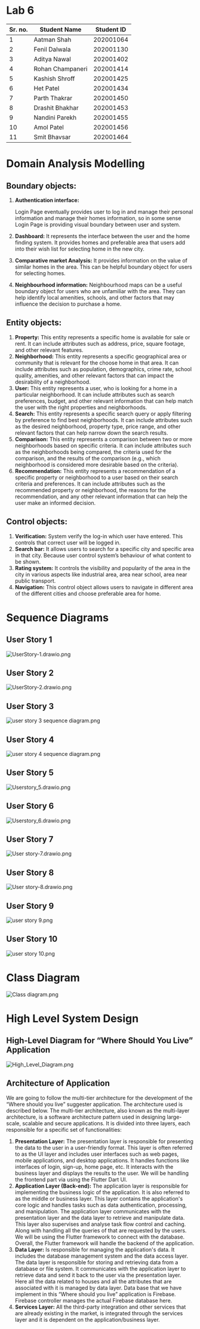 # Lab 6

| Sr. no. | Student Name     | Student ID |
| ------- | ---------------- | ---------- |
| 1       | Aatman Shah      | 202001064  |
| 2       | Fenil Dalwala    | 202001130  |
| 3       | Aditya Nawal     | 202001402  |
| 4       | Rohan Champaneri | 202001414  |
| 5       | Kashish Shroff   | 202001425  |
| 6       | Het Patel        | 202001434  |
| 7       | Parth Thakrar    | 202001450  |
| 8       | Drashit Bhakhar  | 202001453  |
| 9       | Nandini Parekh   | 202001455  |
| 10      | Amol Patel       | 202001456  |
| 11      | Smit Bhavsar     | 202001464  |

# Domain Analysis Modelling

## **Boundary objects:**

1. **Authentication interface:**

   Login Page eventually provides user to log in and manage their personal information and manage their homes information, so in some sense Login Page is providing visual boundary between user and system.

2. **Dashboard:**
   It represents the interface between the user and the home finding system.
   It provides homes and preferable area that users add into their wish list for selecting home in the new city.
3. **Comparative market Analysis:**
   It provides information on the value of similar homes in the area. This can be helpful boundary object for users for selecting homes.
4. **Neighbourhood information:**
   Neighbourhood maps can be a useful boundary object for users who are unfamiliar with the area. They can help identify local amenities, schools, and other factors that may influence the decision to purchase a home.

## **Entity objects:**

1. **Property:**
   This entity represents a specific home is available for sale or rent. It can include attributes such as address, price, square footage, and other relevant features.
2. **Neighborhood:**
   This entity represents a specific geographical area or community that is relevant for the choose home in that area. It can include attributes such as population, demographics, crime rate, school quality, amenities, and other relevant factors that can impact the desirability of a neighborhood.
3. **User:**
   This entity represents a user, who is looking for a home in a particular neighborhood. It can include attributes such as search preferences, budget, and other relevant information that can help match the user with the right properties and neighborhoods.
4. **Search:**
   This entity represents a specific search query or apply filtering by preference to find best neighborhoods. It can include attributes such as the desired neighborhood, property type, price range, and other relevant factors that can help narrow down the search results.
5. **Comparison:**
   This entity represents a comparison between two or more neighborhoods based on specific criteria. It can include attributes such as the neighborhoods being compared, the criteria used for the comparison, and the results of the comparison (e.g., which neighborhood is considered more desirable based on the criteria).
6. **Recommendation:**
   This entity represents a recommendation of a specific property or neighborhood to a user based on their search criteria and preferences. It can include attributes such as the recommended property or neighborhood, the reasons for the recommendation, and any other relevant information that can help the user make an informed decision.

## **Control objects:**

1. **Verification:**
   System verify the log-in which user have entered. This controls that correct user will be logged in.
2. **Search bar:**
   It allows users to search for a specific city and specific area in that city. Because user control system’s behaviour of what content to be shown.
3. **Rating system:**
   It controls the visibility and popularity of the area in the city in various aspects like industrial area, area near school, area near public transport.
4. **Navigation:**
   This control object allows users to navigate in different area of the different cities and choose preferable area for home.

# Sequence Diagrams

## User Story 1

![UserStory-1.drawio.png](Lab%206%20bc697068023d43fc8b584fa81bbda194/UserStory-1.drawio.png)

## User Story 2

![UserStory-2.drawio.png](Lab%206%20bc697068023d43fc8b584fa81bbda194/UserStory-2.drawio.png)

## User Story 3

![user story 3 sequence diagram.png](Lab%206%20bc697068023d43fc8b584fa81bbda194/user_story_3_sequence_diagram.png)

## User Story 4

![user story 4 sequence diagram.png](Lab%206%20bc697068023d43fc8b584fa81bbda194/user_story_4_sequence_diagram.png)

## User Story 5

![Userstory_5.drawio.png](Lab%206%20bc697068023d43fc8b584fa81bbda194/Userstory_5.drawio.png)

## User Story 6

![Userstory_6.drawio.png](Lab%206%20bc697068023d43fc8b584fa81bbda194/Userstory_6.drawio.png)

## User Story 7

![User story-7.drawio.png](Lab%206%20bc697068023d43fc8b584fa81bbda194/User_story-7.drawio.png)

## User Story 8

![User story-8.drawio.png](Lab%206%20bc697068023d43fc8b584fa81bbda194/User_story-8.drawio.png)

## User Story 9

![user story 9.png](Lab%206%20bc697068023d43fc8b584fa81bbda194/user_story_9.png)

## User Story 10

![user story 10.png](Lab%206%20bc697068023d43fc8b584fa81bbda194/user_story_10.png)

# Class Diagram

![Class diagram.png](Lab%206%20bc697068023d43fc8b584fa81bbda194/Class_diagram.png)

# High Level System Design

## **High-Level Diagram for “Where Should You Live” Application**

![High_Level_Diagram.png](Lab%206%20bc697068023d43fc8b584fa81bbda194/High_Level_Diagram.png)

## **Architecture of Application**

We are going to follow the multi-tier architecture for the development of the “Where should you live” suggester application.
The architecture used is described below. The multi-tier architecture, also known as the multi-layer architecture, is a software architecture pattern used in designing large-scale, scalable and secure applications. It is divided into three layers, each responsible for a specific set of functionalities:

1. **Presentation Layer:** The presentation layer is responsible for presenting the data to the user in a user-friendly format. This layer is often referred to as the UI layer and includes user interfaces such as web pages, mobile applications, and desktop applications. It handles functions like interfaces of login, sign-up, home page, etc. It interacts with the business layer and displays the results to the user. We will be handling the frontend part via using the Flutter Dart UI.
2. **Application Layer (Back-end):** The application layer is responsible for implementing the business logic of the application. It is also referred to as the middle or business layer. This layer contains the application's core logic and handles tasks such as data authentication, processing, and manipulation. The application layer communicates with the presentation layer and the data layer to retrieve and manipulate data. This layer also supervises and analyse task flow control and caching. Along with handling all the queries of that are requested by the users. We will be using the Flutter framework to connect with the database. Overall, the Flutter framework will handle the backend of the application.
3. **Data Layer:** Is responsible for managing the application's data. It includes the database management system and the data access layer. The data layer is responsible for storing and retrieving data from a database or file system. It communicates with the application layer to retrieve data and send it back to the user via the presentation layer. Here all the data related to houses and all the attributes that are associated with it is managed by data layer. Data base that we have implement in this “Where should you live” application is Firebase. Firebase controller manages the actual Firebase database here.
4. **Services Layer:** All the third-party integration and other services that are already existing in the market, is integrated through the services layer and it is dependent on the application/business layer.
